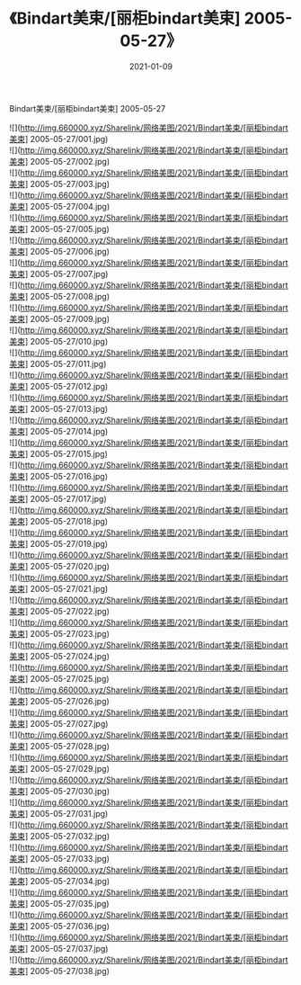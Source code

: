 ﻿---
layout: post
title:  《Bindart美束/[丽柜bindart美束] 2005-05-27》
date:   2021-01-09
img: http://img.660000.xyz/Sharelink/网络美图/2021/Bindart美束/[丽柜bindart美束] 2005-05-27/000.jpg
categories: [美女, 清纯, 唯美]
---

Bindart美束/[丽柜bindart美束] 2005-05-27

 ![](http://img.660000.xyz/Sharelink/网络美图/2021/Bindart美束/[丽柜bindart美束] 2005-05-27/001.jpg) <br>![](http://img.660000.xyz/Sharelink/网络美图/2021/Bindart美束/[丽柜bindart美束] 2005-05-27/002.jpg) <br>![](http://img.660000.xyz/Sharelink/网络美图/2021/Bindart美束/[丽柜bindart美束] 2005-05-27/003.jpg) <br>![](http://img.660000.xyz/Sharelink/网络美图/2021/Bindart美束/[丽柜bindart美束] 2005-05-27/004.jpg) <br>![](http://img.660000.xyz/Sharelink/网络美图/2021/Bindart美束/[丽柜bindart美束] 2005-05-27/005.jpg) <br>![](http://img.660000.xyz/Sharelink/网络美图/2021/Bindart美束/[丽柜bindart美束] 2005-05-27/006.jpg) <br>![](http://img.660000.xyz/Sharelink/网络美图/2021/Bindart美束/[丽柜bindart美束] 2005-05-27/007.jpg) <br>![](http://img.660000.xyz/Sharelink/网络美图/2021/Bindart美束/[丽柜bindart美束] 2005-05-27/008.jpg) <br>![](http://img.660000.xyz/Sharelink/网络美图/2021/Bindart美束/[丽柜bindart美束] 2005-05-27/009.jpg) <br>![](http://img.660000.xyz/Sharelink/网络美图/2021/Bindart美束/[丽柜bindart美束] 2005-05-27/010.jpg) <br>![](http://img.660000.xyz/Sharelink/网络美图/2021/Bindart美束/[丽柜bindart美束] 2005-05-27/011.jpg) <br>![](http://img.660000.xyz/Sharelink/网络美图/2021/Bindart美束/[丽柜bindart美束] 2005-05-27/012.jpg) <br>![](http://img.660000.xyz/Sharelink/网络美图/2021/Bindart美束/[丽柜bindart美束] 2005-05-27/013.jpg) <br>![](http://img.660000.xyz/Sharelink/网络美图/2021/Bindart美束/[丽柜bindart美束] 2005-05-27/014.jpg) <br>![](http://img.660000.xyz/Sharelink/网络美图/2021/Bindart美束/[丽柜bindart美束] 2005-05-27/015.jpg) <br>![](http://img.660000.xyz/Sharelink/网络美图/2021/Bindart美束/[丽柜bindart美束] 2005-05-27/016.jpg) <br>![](http://img.660000.xyz/Sharelink/网络美图/2021/Bindart美束/[丽柜bindart美束] 2005-05-27/017.jpg) <br>![](http://img.660000.xyz/Sharelink/网络美图/2021/Bindart美束/[丽柜bindart美束] 2005-05-27/018.jpg) <br>![](http://img.660000.xyz/Sharelink/网络美图/2021/Bindart美束/[丽柜bindart美束] 2005-05-27/019.jpg) <br>![](http://img.660000.xyz/Sharelink/网络美图/2021/Bindart美束/[丽柜bindart美束] 2005-05-27/020.jpg) <br>![](http://img.660000.xyz/Sharelink/网络美图/2021/Bindart美束/[丽柜bindart美束] 2005-05-27/021.jpg) <br>![](http://img.660000.xyz/Sharelink/网络美图/2021/Bindart美束/[丽柜bindart美束] 2005-05-27/022.jpg) <br>![](http://img.660000.xyz/Sharelink/网络美图/2021/Bindart美束/[丽柜bindart美束] 2005-05-27/023.jpg) <br>![](http://img.660000.xyz/Sharelink/网络美图/2021/Bindart美束/[丽柜bindart美束] 2005-05-27/024.jpg) <br>![](http://img.660000.xyz/Sharelink/网络美图/2021/Bindart美束/[丽柜bindart美束] 2005-05-27/025.jpg) <br>![](http://img.660000.xyz/Sharelink/网络美图/2021/Bindart美束/[丽柜bindart美束] 2005-05-27/026.jpg) <br>![](http://img.660000.xyz/Sharelink/网络美图/2021/Bindart美束/[丽柜bindart美束] 2005-05-27/027.jpg) <br>![](http://img.660000.xyz/Sharelink/网络美图/2021/Bindart美束/[丽柜bindart美束] 2005-05-27/028.jpg) <br>![](http://img.660000.xyz/Sharelink/网络美图/2021/Bindart美束/[丽柜bindart美束] 2005-05-27/029.jpg) <br>![](http://img.660000.xyz/Sharelink/网络美图/2021/Bindart美束/[丽柜bindart美束] 2005-05-27/030.jpg) <br>![](http://img.660000.xyz/Sharelink/网络美图/2021/Bindart美束/[丽柜bindart美束] 2005-05-27/031.jpg) <br>![](http://img.660000.xyz/Sharelink/网络美图/2021/Bindart美束/[丽柜bindart美束] 2005-05-27/032.jpg) <br>![](http://img.660000.xyz/Sharelink/网络美图/2021/Bindart美束/[丽柜bindart美束] 2005-05-27/033.jpg) <br>![](http://img.660000.xyz/Sharelink/网络美图/2021/Bindart美束/[丽柜bindart美束] 2005-05-27/034.jpg) <br>![](http://img.660000.xyz/Sharelink/网络美图/2021/Bindart美束/[丽柜bindart美束] 2005-05-27/035.jpg) <br>![](http://img.660000.xyz/Sharelink/网络美图/2021/Bindart美束/[丽柜bindart美束] 2005-05-27/036.jpg) <br>![](http://img.660000.xyz/Sharelink/网络美图/2021/Bindart美束/[丽柜bindart美束] 2005-05-27/037.jpg) <br>![](http://img.660000.xyz/Sharelink/网络美图/2021/Bindart美束/[丽柜bindart美束] 2005-05-27/038.jpg) <br>